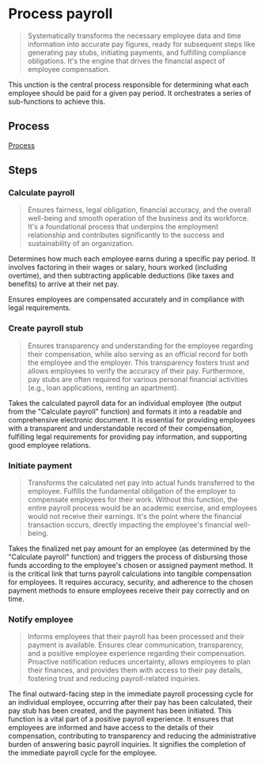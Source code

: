 # Process payroll

> Systematically transforms the necessary employee data and time information into accurate pay figures, ready for subsequent steps like generating pay stubs, initiating payments, and fulfilling compliance obligations. It's the engine that drives the financial aspect of employee compensation.

This unction is the central process responsible for determining what each employee should be paid for a given pay period. It orchestrates a series of sub-functions to achieve this.

## Process

[Process](./index.bpmn)

## Steps

### Calculate payroll

> Ensures fairness, legal obligation, financial accuracy, and the overall well-being and smooth operation of the business and its workforce. It's a foundational process that underpins the employment relationship and contributes significantly to the success and sustainability of an organization.

Determines how much each employee earns during a specific pay period. It involves factoring in their wages or salary, hours worked (including overtime), and then subtracting applicable deductions (like taxes and benefits) to arrive at their net pay.

Ensures employees are compensated accurately and in compliance with legal requirements.

### Create payroll stub

> Ensures transparency and understanding for the employee regarding their compensation, while also serving as an official record for both the employee and the employer. This transparency fosters trust and allows employees to verify the accuracy of their pay. Furthermore, pay stubs are often required for various personal financial activities (e.g., loan applications, renting an apartment).

Takes the calculated payroll data for an individual employee (the output from the "Calculate payroll" function) and formats it into a readable and comprehensive electronic document. It is essential for providing employees with a transparent and understandable record of their compensation, fulfilling legal requirements for providing pay information, and supporting good employee relations.

### Initiate payment

> Transforms the calculated net pay into actual funds transferred to the employee. Fulfills the fundamental obligation of the employer to compensate employees for their work. Without this function, the entire payroll process would be an academic exercise, and employees would not receive their earnings. It's the point where the financial transaction occurs, directly impacting the employee's financial well-being.

Takes the finalized net pay amount for an employee (as determined by the "Calculate payroll" function) and triggers the process of disbursing those funds according to the employee's chosen or assigned payment method. It is the critical link that turns payroll calculations into tangible compensation for employees. It requires accuracy, security, and adherence to the chosen payment methods to ensure employees receive their pay correctly and on time.

### Notify employee

> Informs employees that their payroll has been processed and their payment is available. Ensures clear communication, transparency, and a positive employee experience regarding their compensation. Proactive notification reduces uncertainty, allows employees to plan their finances, and provides them with access to their pay details, fostering trust and reducing payroll-related inquiries.

The final outward-facing step in the immediate payroll processing cycle for an individual employee, occurring after their pay has been calculated, their pay stub has been created, and the payment has been initiated. This function is a vital part of a positive payroll experience. It ensures that employees are informed and have access to the details of their compensation, contributing to transparency and reducing the administrative burden of answering basic payroll inquiries. It signifies the completion of the immediate payroll cycle for the employee.